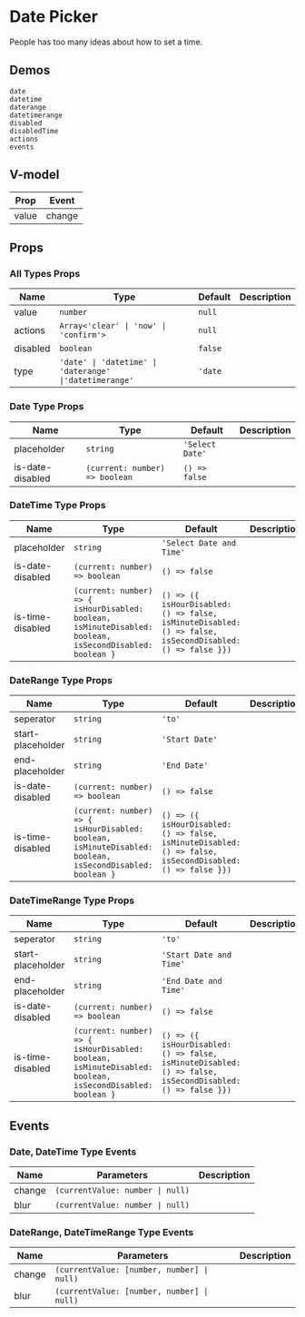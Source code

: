# Date Picker
People has too many ideas about how to set a time.

## Demos
```demo
date
datetime
daterange
datetimerange
disabled
disabledTime
actions
events
```
## V-model
|Prop|Event|
|-|-|
|value|change|

## Props
### All Types Props
|Name|Type|Default|Description|
|-|-|-|-|
|value|`number`|`null`||
|actions|`Array<'clear' \| 'now' \| 'confirm'>`|`null`||
|disabled|`boolean`|`false`||
|type|`'date' \| 'datetime' \| 'daterange' \|'datetimerange'`|`'date`||


### Date Type Props
|Name|Type|Default|Description|
|-|-|-|-|
|placeholder|`string`|`'Select Date'`||
|is-date-disabled|`(current: number) => boolean`|`() => false`||

### DateTime Type Props
|Name|Type|Default|Description|
|-|-|-|-|
|placeholder|`string`|`'Select Date and Time'`||
|is-date-disabled|`(current: number) => boolean`|`() => false`||
|is-time-disabled|`(current: number) => { isHourDisabled: boolean, isMinuteDisabled: boolean, isSecondDisabled: boolean }`|`() => ({ isHourDisabled: () => false, isMinuteDisabled: () => false, isSecondDisabled: () => false }})`||

### DateRange Type Props
|Name|Type|Default|Description|
|-|-|-|-|
|seperator|`string`|`'to'`||
|start-placeholder|`string`|`'Start Date'`||
|end-placeholder|`string`|`'End Date'`||
|is-date-disabled|`(current: number) => boolean`|`() => false`||
|is-time-disabled|`(current: number) => { isHourDisabled: boolean, isMinuteDisabled: boolean, isSecondDisabled: boolean }`|`() => ({ isHourDisabled: () => false, isMinuteDisabled: () => false, isSecondDisabled: () => false }})`||


### DateTimeRange Type Props
|Name|Type|Default|Description|
|-|-|-|-|
|seperator|`string`|`'to'`||
|start-placeholder|`string`|`'Start Date and Time'`||
|end-placeholder|`string`|`'End Date and Time'`||
|is-date-disabled|`(current: number) => boolean`|`() => false`||
|is-time-disabled|`(current: number) => { isHourDisabled: boolean, isMinuteDisabled: boolean, isSecondDisabled: boolean }`|`() => ({ isHourDisabled: () => false, isMinuteDisabled: () => false, isSecondDisabled: () => false }})`||

## Events
### Date, DateTime Type Events
|Name|Parameters|Description|
|-|-|-|
|change|`(currentValue: number \| null)`||
|blur|`(currentValue: number \| null)`||

### DateRange, DateTimeRange Type Events
|Name|Parameters|Description|
|-|-|-|
|change|`(currentValue: [number, number] \| null)`||
|blur|`(currentValue: [number, number] \| null)`||
